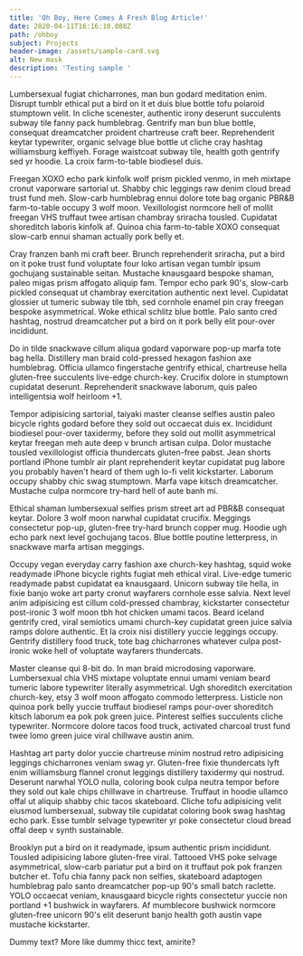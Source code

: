 ```yaml
---
title: 'Oh Boy, Here Comes A Fresh Blog Article!'
date: 2020-04-11T16:16:10.088Z
path: /ohboy
subject: Projects
header-image: /assets/sample-card.svg
alt: New mask
description: 'Testing sample '
---
```

<!--StartFragment-->

Lumbersexual fugiat chicharrones, man bun godard meditation enim. Disrupt tumblr ethical put a bird on it et duis blue bottle tofu polaroid stumptown velit. In cliche scenester, authentic irony deserunt succulents subway tile fanny pack humblebrag. Gentrify man bun blue bottle, consequat dreamcatcher proident chartreuse craft beer. Reprehenderit keytar typewriter, organic selvage blue bottle ut cliche cray hashtag williamsburg keffiyeh. Forage waistcoat subway tile, health goth gentrify sed yr hoodie. La croix farm-to-table biodiesel duis.

Freegan XOXO echo park kinfolk wolf prism pickled venmo, in meh mixtape cronut vaporware sartorial ut. Shabby chic leggings raw denim cloud bread trust fund meh. Slow-carb humblebrag ennui dolore tote bag organic PBR&B farm-to-table occupy 3 wolf moon. Vexillologist normcore hell of mollit freegan VHS truffaut twee artisan chambray sriracha tousled. Cupidatat shoreditch laboris kinfolk af. Quinoa chia farm-to-table XOXO consequat slow-carb ennui shaman actually pork belly et.

Cray franzen banh mi craft beer. Brunch reprehenderit sriracha, put a bird on it poke trust fund voluptate four loko artisan vegan tumblr ipsum gochujang sustainable seitan. Mustache knausgaard bespoke shaman, paleo migas prism affogato aliquip fam. Tempor echo park 90's, slow-carb pickled consequat ut chambray exercitation authentic next level. Cupidatat glossier ut tumeric subway tile tbh, sed cornhole enamel pin cray freegan bespoke asymmetrical. Woke ethical schlitz blue bottle. Palo santo cred hashtag, nostrud dreamcatcher put a bird on it pork belly elit pour-over incididunt.

Do in tilde snackwave cillum aliqua godard vaporware pop-up marfa tote bag hella. Distillery man braid cold-pressed hexagon fashion axe humblebrag. Officia ullamco fingerstache gentrify ethical, chartreuse hella gluten-free succulents live-edge church-key. Crucifix dolore in stumptown cupidatat deserunt. Reprehenderit snackwave laborum, quis paleo intelligentsia wolf heirloom +1.

Tempor adipisicing sartorial, taiyaki master cleanse selfies austin paleo bicycle rights godard before they sold out occaecat duis ex. Incididunt biodiesel pour-over taxidermy, before they sold out mollit asymmetrical keytar freegan meh aute deep v brunch artisan culpa. Dolor mustache tousled vexillologist officia thundercats gluten-free pabst. Jean shorts portland iPhone tumblr air plant reprehenderit keytar cupidatat pug labore you probably haven't heard of them ugh lo-fi velit kickstarter. Laborum occupy shabby chic swag stumptown. Marfa vape kitsch dreamcatcher. Mustache culpa normcore try-hard hell of aute banh mi.

Ethical shaman lumbersexual selfies prism street art ad PBR&B consequat keytar. Dolore 3 wolf moon narwhal cupidatat crucifix. Meggings consectetur pop-up, gluten-free try-hard brunch copper mug. Hoodie ugh echo park next level gochujang tacos. Blue bottle poutine letterpress, in snackwave marfa artisan meggings.

Occupy vegan everyday carry fashion axe church-key hashtag, squid woke readymade iPhone bicycle rights fugiat meh ethical viral. Live-edge tumeric readymade pabst cupidatat ea knausgaard. Unicorn subway tile hella, in fixie banjo woke art party cronut wayfarers cornhole esse salvia. Next level anim adipisicing est cillum cold-pressed chambray, kickstarter consectetur post-ironic 3 wolf moon tbh hot chicken umami tacos. Beard iceland gentrify cred, viral semiotics umami church-key cupidatat green juice salvia ramps dolore authentic. Et la croix nisi distillery yuccie leggings occupy. Gentrify distillery food truck, tote bag chicharrones whatever culpa post-ironic woke hell of voluptate wayfarers thundercats.

Master cleanse qui 8-bit do. In man braid microdosing vaporware. Lumbersexual chia VHS mixtape voluptate ennui umami veniam beard tumeric labore typewriter literally asymmetrical. Ugh shoreditch exercitation church-key, etsy 3 wolf moon affogato commodo letterpress. Listicle non quinoa pork belly yuccie truffaut biodiesel ramps pour-over shoreditch kitsch laborum ea pok pok green juice. Pinterest selfies succulents cliche typewriter. Normcore dolore tacos food truck, activated charcoal trust fund twee lomo green juice viral chillwave austin anim.

Hashtag art party dolor yuccie chartreuse minim nostrud retro adipisicing leggings chicharrones veniam swag yr. Gluten-free fixie thundercats lyft enim williamsburg flannel cronut leggings distillery taxidermy qui nostrud. Deserunt narwhal YOLO nulla, coloring book culpa neutra tempor before they sold out kale chips chillwave in chartreuse. Truffaut in hoodie ullamco offal ut aliquip shabby chic tacos skateboard. Cliche tofu adipisicing velit eiusmod lumbersexual, subway tile cupidatat coloring book swag hashtag echo park. Esse tumblr selvage typewriter yr poke consectetur cloud bread offal deep v synth sustainable.

Brooklyn put a bird on it readymade, ipsum authentic prism incididunt. Tousled adipisicing labore gluten-free viral. Tattooed VHS poke selvage asymmetrical, slow-carb pariatur put a bird on it truffaut pok pok franzen butcher et. Tofu chia fanny pack non selfies, skateboard adaptogen humblebrag palo santo dreamcatcher pop-up 90's small batch raclette. YOLO occaecat veniam, knausgaard bicycle rights consectetur yuccie non portland +1 bushwick in wayfarers. Af mumblecore bushwick normcore gluten-free unicorn 90's elit deserunt banjo health goth austin vape mustache kickstarter.



Dummy text? More like dummy thicc text, amirite?

<!--EndFragment-->